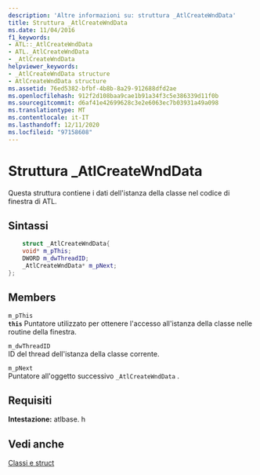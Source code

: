 ```yaml
---
description: 'Altre informazioni su: struttura _AtlCreateWndData'
title: Struttura _AtlCreateWndData
ms.date: 11/04/2016
f1_keywords:
- ATL::_AtlCreateWndData
- ATL._AtlCreateWndData
- _AtlCreateWndData
helpviewer_keywords:
- _AtlCreateWndData structure
- AtlCreateWndData structure
ms.assetid: 76ed5382-bfbf-4b8b-8a29-912688dfd2ae
ms.openlocfilehash: 912f2d108baa9cae1b91a34f3c5e386339d11f0b
ms.sourcegitcommit: d6af41e42699628c3e2e6063ec7b03931a49a098
ms.translationtype: MT
ms.contentlocale: it-IT
ms.lasthandoff: 12/11/2020
ms.locfileid: "97158608"
---
```

# <a name="_atlcreatewnddata-structure"></a>Struttura _AtlCreateWndData

Questa struttura contiene i dati dell'istanza della classe nel codice di finestra di ATL.

## <a name="syntax"></a>Sintassi

```cpp
    struct _AtlCreateWndData{
    void* m_pThis;
    DWORD m_dwThreadID;
    _AtlCreateWndData* m_pNext;
};
```

## <a name="members"></a>Members

`m_pThis`<br/>
**`this`** Puntatore utilizzato per ottenere l'accesso all'istanza della classe nelle routine della finestra.

`m_dwThreadID`<br/>
ID del thread dell'istanza della classe corrente.

`m_pNext`<br/>
Puntatore all'oggetto successivo `_AtlCreateWndData` .

## <a name="requirements"></a>Requisiti

**Intestazione:** atlbase. h

## <a name="see-also"></a>Vedi anche

[Classi e struct](../../atl/reference/atl-classes.md)
